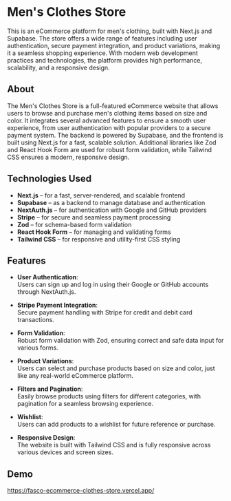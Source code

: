 # Men's Clothes Store

This is an eCommerce platform for men's clothing, built with Next.js and Supabase. The store offers a wide range of features including user authentication, secure payment integration, and product variations, making it a seamless shopping experience. With modern web development practices and technologies, the platform provides high performance, scalability, and a responsive design.

## About

The Men's Clothes Store is a full-featured eCommerce website that allows users to browse and purchase men's clothing items based on size and color. It integrates several advanced features to ensure a smooth user experience, from user authentication with popular providers to a secure payment system. The backend is powered by Supabase, and the frontend is built using Next.js for a fast, scalable solution. Additional libraries like Zod and React Hook Form are used for robust form validation, while Tailwind CSS ensures a modern, responsive design.

## Technologies Used

- **Next.js** – for a fast, server-rendered, and scalable frontend
- **Supabase** – as a backend to manage database and authentication
- **NextAuth.js** – for authentication with Google and GitHub providers
- **Stripe** – for secure and seamless payment processing
- **Zod** – for schema-based form validation
- **React Hook Form** – for managing and validating forms
- **Tailwind CSS** – for responsive and utility-first CSS styling

## Features

- **User Authentication**:  
  Users can sign up and log in using their Google or GitHub accounts through NextAuth.js.
  
- **Stripe Payment Integration**:  
  Secure payment handling with Stripe for credit and debit card transactions.
  
- **Form Validation**:  
  Robust form validation with Zod, ensuring correct and safe data input for various forms.
  
- **Product Variations**:  
  Users can select and purchase products based on size and color, just like any real-world eCommerce platform.
  
- **Filters and Pagination**:  
  Easily browse products using filters for different categories, with pagination for a seamless browsing experience.
  
- **Wishlist**:  
  Users can add products to a wishlist for future reference or purchase.
  
- **Responsive Design**:  
  The website is built with Tailwind CSS and is fully responsive across various devices and screen sizes.

## Demo
  https://fasco-ecommerce-clothes-store.vercel.app/
